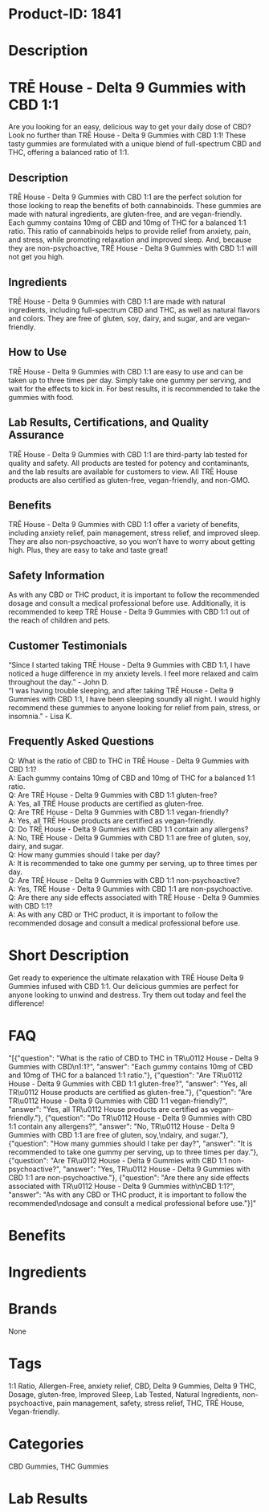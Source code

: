 # Product-ID: 1841

# Description

<h1>TRĒ House - Delta 9 Gummies with CBD 1:1</h1>
<p>Are you looking for an easy, delicious way to get your daily dose of CBD? Look no further than TRĒ House - Delta 9 Gummies with CBD 1:1! These tasty gummies are formulated with a unique blend of full-spectrum CBD and THC, offering a balanced ratio of 1:1.</p>
<h2>Description</h2>
<p>TRĒ House - Delta 9 Gummies with CBD 1:1 are the perfect solution for those looking to reap the benefits of both cannabinoids. These gummies are made with natural ingredients, are gluten-free, and are vegan-friendly.<br />
Each gummy contains 10mg of CBD and 10mg of THC for a balanced 1:1 ratio. This ratio of cannabinoids helps to provide relief from anxiety, pain, and stress, while promoting relaxation and improved sleep. And, because they are non-psychoactive, TRĒ House - Delta 9 Gummies with CBD 1:1 will not get you high.</p>
<h2>Ingredients</h2>
<p>TRĒ House - Delta 9 Gummies with CBD 1:1 are made with natural ingredients, including full-spectrum CBD and THC, as well as natural flavors and colors. They are free of gluten, soy, dairy, and sugar, and are vegan-friendly.</p>
<h2>How to Use</h2>
<p>TRĒ House - Delta 9 Gummies with CBD 1:1 are easy to use and can be taken up to three times per day. Simply take one gummy per serving, and wait for the effects to kick in. For best results, it is recommended to take the gummies with food.</p>
<h2>Lab Results, Certifications, and Quality Assurance</h2>
<p>TRĒ House - Delta 9 Gummies with CBD 1:1 are third-party lab tested for quality and safety. All products are tested for potency and contaminants, and the lab results are available for customers to view. All TRĒ House products are also certified as gluten-free, vegan-friendly, and non-GMO.</p>
<h2>Benefits</h2>
<p>TRĒ House - Delta 9 Gummies with CBD 1:1 offer a variety of benefits, including anxiety relief, pain management, stress relief, and improved sleep. They are also non-psychoactive, so you won’t have to worry about getting high. Plus, they are easy to take and taste great!</p>
<h2>Safety Information</h2>
<p>As with any CBD or THC product, it is important to follow the recommended dosage and consult a medical professional before use. Additionally, it is recommended to keep TRĒ House - Delta 9 Gummies with CBD 1:1 out of the reach of children and pets.</p>
<h2>Customer Testimonials</h2>
<p>“Since I started taking TRĒ House - Delta 9 Gummies with CBD 1:1, I have noticed a huge difference in my anxiety levels. I feel more relaxed and calm throughout the day.” - John D.<br />
“I was having trouble sleeping, and after taking TRĒ House - Delta 9 Gummies with CBD 1:1, I have been sleeping soundly all night. I would highly recommend these gummies to anyone looking for relief from pain, stress, or insomnia.” - Lisa K.</p>
<h2>Frequently Asked Questions</h2>
<p>Q: What is the ratio of CBD to THC in TRĒ House - Delta 9 Gummies with CBD 1:1?<br />
A: Each gummy contains 10mg of CBD and 10mg of THC for a balanced 1:1 ratio.<br />
Q: Are TRĒ House - Delta 9 Gummies with CBD 1:1 gluten-free?<br />
A: Yes, all TRĒ House products are certified as gluten-free.<br />
Q: Are TRĒ House - Delta 9 Gummies with CBD 1:1 vegan-friendly?<br />
A: Yes, all TRĒ House products are certified as vegan-friendly.<br />
Q: Do TRĒ House - Delta 9 Gummies with CBD 1:1 contain any allergens?<br />
A: No, TRĒ House - Delta 9 Gummies with CBD 1:1 are free of gluten, soy, dairy, and sugar.<br />
Q: How many gummies should I take per day?<br />
A: It is recommended to take one gummy per serving, up to three times per day.<br />
Q: Are TRĒ House - Delta 9 Gummies with CBD 1:1 non-psychoactive?<br />
A: Yes, TRĒ House - Delta 9 Gummies with CBD 1:1 are non-psychoactive.<br />
Q: Are there any side effects associated with TRĒ House - Delta 9 Gummies with CBD 1:1?<br />
A: As with any CBD or THC product, it is important to follow the recommended dosage and consult a medical professional before use.</p>


# Short Description

<p>Get ready to experience the ultimate relaxation with TRĒ House Delta 9 Gummies infused with CBD 1:1. Our delicious gummies are perfect for anyone looking to unwind and destress. Try them out today and feel the difference!</p>


# FAQ
"[{\"question\": \"What is the ratio of CBD to THC in TR\\u0112 House - Delta 9 Gummies with CBD\\n1:1?\", \"answer\": \"Each gummy contains 10mg of CBD and 10mg of THC for a balanced 1:1 ratio.\"}, {\"question\": \"Are TR\\u0112 House - Delta 9 Gummies with CBD 1:1 gluten-free?\", \"answer\": \"Yes, all TR\\u0112 House products are certified as gluten-free.\"}, {\"question\": \"Are TR\\u0112 House - Delta 9 Gummies with CBD 1:1 vegan-friendly?\", \"answer\": \"Yes, all TR\\u0112 House products are certified as vegan-friendly.\"}, {\"question\": \"Do TR\\u0112 House - Delta 9 Gummies with CBD 1:1 contain any allergens?\", \"answer\": \"No, TR\\u0112 House - Delta 9 Gummies with CBD 1:1 are free of gluten, soy,\\ndairy, and sugar.\"}, {\"question\": \"How many gummies should I take per day?\", \"answer\": \"It is recommended to take one gummy per serving, up to three times per day.\"}, {\"question\": \"Are TR\\u0112 House - Delta 9 Gummies with CBD 1:1 non-psychoactive?\", \"answer\": \"Yes, TR\\u0112 House - Delta 9 Gummies with CBD 1:1 are non-psychoactive.\"}, {\"question\": \"Are there any side effects associated with TR\\u0112 House - Delta 9 Gummies with\\nCBD 1:1?\", \"answer\": \"As with any CBD or THC product, it is important to follow the recommended\\ndosage and consult a medical professional before use.\"}]"

# Benefits



# Ingredients



# Brands

None

# Tags

1:1 Ratio, Allergen-Free, anxiety relief, CBD, Delta 9 Gummies, Delta 9 THC, Dosage, gluten-free, Improved Sleep, Lab Tested, Natural Ingredients, non-psychoactive, pain management, safety, stress relief, THC, TRĒ House, Vegan-friendly.

# Categories

CBD Gummies, THC Gummies

# Lab Results
